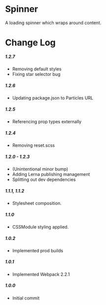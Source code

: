 # Spinner

A loading spinner which wraps around content.

# Change Log

##### 1.2.7
- Removing default styles
- Fixing star selector bug

##### 1.2.6
- Updating package.json to Particles URL

##### 1.2.5
- Referencing prop types externally

##### 1.2.4
- Removing reset.scss

##### 1.2.0 - 1.2.3
- (Unintentional minor bump)
- Adding Lerna publishing management
- Splitting out dev dependencies

##### 1.1.1, 1.1.2
- Stylesheet composition.

##### 1.1.0
- CSSModule styling applied.

##### 1.0.2
- Implemented prod builds

##### 1.0.1
- Implemented Webpack 2.2.1

##### 1.0.0
- Initial commit
